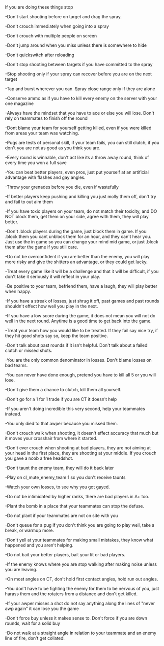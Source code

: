If you are doing these things stop

-Don't start shooting before on target and drag the spray.

-Don't crouch immediately when going into a spray

-Don't crouch with multiple people on screen

-Don't jump around when you miss unless there is somewhere to hide

-Don't quickswitch after reloading

-Don't stop shooting between targets if you have committed to the spray

-Stop shooting only if your spray can recover before you are on the next target

-Tap and burst wherever you can. Spray close range only if they are alone

-Conserve ammo as if you have to kill every enemy on the server with your one magazine

-Always have the mindset that you have to ace or else you will lose. Don't rely on teammates to finish off the round

-Dont blame your team for yourself getting killed, even if you were killed from areas your team was watching.

-Pugs are tests of personal skill, if your team fails, you can still clutch, if you don't you are not as good as you think you are.

-Every round is winnable, don't act like its a throw away round, think of every time you won a full save

-You can beat better players, even pros, just put yourself at an artificial advantage with flashes and gay angles.

-Throw your grenades before you die, even if wastefully

-If better players keep pushing and killing you just molly them off, don't try and fail to out aim them

-If you have toxic players on your team, do not match their toxicity, and DO NOT block them, get them on your side, agree with them, they will play better.

-Don't .block players during the game, just block them in game. If you .block them you cant unblock them for an hour, and they can't hear you. Just use the in game so you can change your mind mid game, or just .block them after the game if you still care.

-Do not be overconfident if you are better than the enemy, you will play more risky and give the shitters an advantage, or they could get lucky.

-Treat every game like it will be a challenge and that it will be difficult, if you don't take it seriously it will reflect in your play.

-Be positive to your team, befriend them, have a laugh, they will play better when happy.

-If you have a streak of losses, just shrug it off, past games and past rounds shouldn't effect how well you play in the next.

-If you have a low score during the game, it does not mean you will not do well in the next round. Anytime is a good time to get back into the game.

-Treat your team how you would like to be treated. If they fail say nice try, if they hit good shots say so, keep the team positive.

-Don't talk about past rounds if it isn't helpful. Don't talk about a failed clutch or missed shots.

-You are the only common denominator in losses. Don't blame losses on bad teams.

-You can never have done enough, pretend you have to kill all 5 or you will lose.

-Don't give them a chance to clutch, kill them all yourself.

-Don't go for a 1 for 1 trade if you are CT it doesn't help

-If you aren't doing incredible this very second, help your teammates instead.

-You only died to that awper because you missed them.

-Don't crouch walk when shooting, it doesn't effect accuracy that much but it moves your crosshair from where it started.

-Don't ever crouch when shooting at bad players, they are not aiming at your head in the first place, they are shooting at your middle. If you crouch you gave a noob a free headshot.

-Don't taunt the enemy team, they will do it back later

-Play on cl_mute_enemy_team 1 so you don't receive taunts

-Watch your own losses, to see why you got gayed.

-Do not be intimidated by higher ranks, there are bad players in A+ too.

-Plant the bomb in a place that your teammates can stop the defuse.

-Do not plant if your teammates are not on site with you

-Don't queue for a pug if you don't think you are going to play well, take a break, or warmup more.

-Don't yell at your teammates for making small mistakes, they know what happened and you aren't helping.

-Do not bait your better players, bait your lit or bad players.

-If the enemy knows where you are stop walking after making noise unless you are leaving.

-On most angles on CT, don't hold first contact angles, hold run out angles.

-You don't have to be fighting the enemy for them to be nervous of you, just harass them and the rotaters from a distance and don't get killed.

-If your awper misses a shot do not say anything along the lines of "never awp again" it can lose you the game

-Don't force buy unless it makes sense to. Don't force if you are down rounds, wait for a solid buy

-Do not walk at a straight angle in relation to your teammate and an enemy line of fire, don't get collated.
